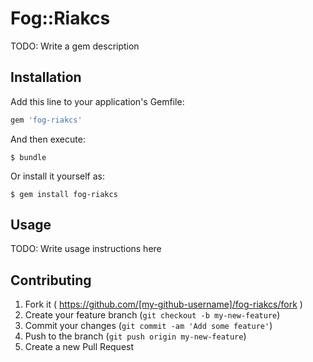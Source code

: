 # Fog::Riakcs

TODO: Write a gem description

## Installation

Add this line to your application's Gemfile:

```ruby
gem 'fog-riakcs'
```

And then execute:

    $ bundle

Or install it yourself as:

    $ gem install fog-riakcs

## Usage

TODO: Write usage instructions here

## Contributing

1. Fork it ( https://github.com/[my-github-username]/fog-riakcs/fork )
2. Create your feature branch (`git checkout -b my-new-feature`)
3. Commit your changes (`git commit -am 'Add some feature'`)
4. Push to the branch (`git push origin my-new-feature`)
5. Create a new Pull Request
